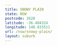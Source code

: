 ```yaml
---
title: SNOWY PLAIN
state: NSW
postcode: 2628
latitude: -36.404324
longitude: 148.833511
url: /nsw/snowy-plain/
layout: suburb
---
```

